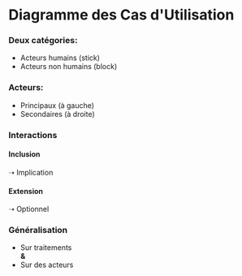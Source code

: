# Diagramme des Cas d'Utilisation
### Deux catégories:
- Acteurs humains (stick)
- Acteurs non humains (block)

### Acteurs:
- Principaux (à gauche)
- Secondaires (à droite)

### Interactions
#### Inclusion
➝ Implication
#### Extension
➝ Optionnel

### Généralisation
- Sur traitements    
**&**     
- Sur des acteurs